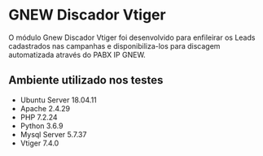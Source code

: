 # GNEW Discador Vtiger

O módulo Gnew Discador Vtiger foi desenvolvido para enfileirar os Leads cadastrados nas campanhas e disponibiliza-los para discagem automatizada através do PABX IP GNEW.

## Ambiente utilizado nos testes
- Ubuntu Server 18.04.11
- Apache 2.4.29
- PHP 7.2.24
- Python 3.6.9
- Mysql Server 5.7.37
- Vtiger 7.4.0
